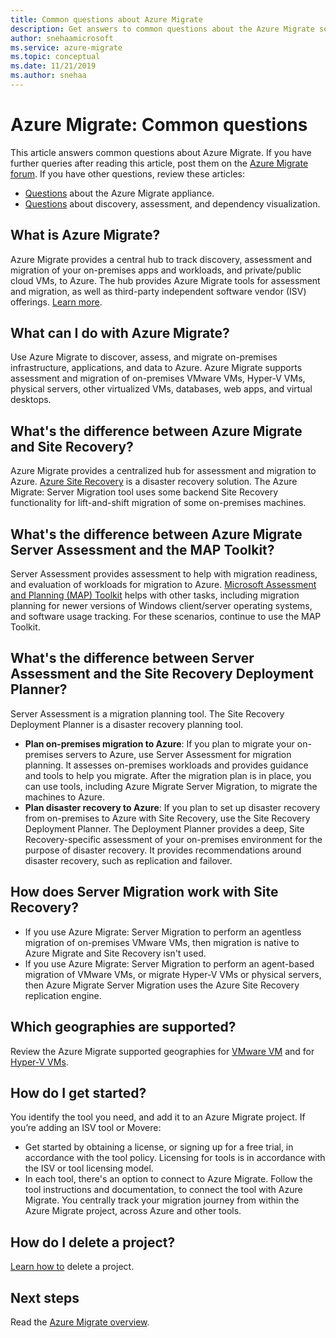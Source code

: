 ```yaml
---
title: Common questions about Azure Migrate
description: Get answers to common questions about the Azure Migrate service.
author: snehaamicrosoft
ms.service: azure-migrate
ms.topic: conceptual
ms.date: 11/21/2019
ms.author: snehaa
---
```


# Azure Migrate: Common questions

This article answers common questions about Azure Migrate. If you have further queries after reading this article, post them on the [Azure Migrate forum](https://aka.ms/AzureMigrateForum). If you have other questions, review these articles:

- [Questions](common-questions-appliance.md) about the Azure Migrate appliance.
- [Questions](common-questions-discovery-assessment.md) about discovery, assessment, and dependency visualization.


## What is Azure Migrate?

Azure Migrate provides a central hub to track discovery, assessment and migration of your on-premises apps and workloads, and private/public cloud VMs, to Azure. The hub provides Azure Migrate tools for assessment and migration, as well as third-party independent software vendor (ISV) offerings. [Learn more](migrate-services-overview.md).


## What can I do with Azure Migrate?

Use Azure Migrate to discover, assess, and migrate on-premises infrastructure, applications, and data to Azure. Azure Migrate supports assessment and migration of on-premises VMware VMs, Hyper-V VMs, physical servers, other virtualized VMs, databases, web apps, and virtual desktops. 

## What's the difference between Azure Migrate and Site Recovery?

Azure Migrate provides a centralized hub for assessment and migration to Azure. [Azure Site Recovery](../site-recovery/site-recovery-overview.md) is a disaster recovery solution. The Azure Migrate: Server Migration tool uses some backend Site Recovery functionality for lift-and-shift migration of some on-premises machines.

## What's the difference between Azure Migrate Server Assessment and the MAP Toolkit?

Server Assessment provides assessment to help with migration readiness, and evaluation of workloads for migration to Azure. [Microsoft Assessment and Planning (MAP) Toolkit](https://www.microsoft.com/download/details.aspx?id=7826) helps with other tasks, including migration planning for newer versions of Windows client/server operating systems, and software usage tracking. For these scenarios, continue to use the MAP Toolkit.

## What's the difference between Server Assessment and the Site Recovery Deployment Planner?

Server Assessment is a migration planning tool. The Site Recovery Deployment Planner is a disaster recovery planning tool.

- **Plan on-premises migration to Azure**: If you plan to migrate your on-premises servers to Azure, use Server Assessment for migration planning. It assesses on-premises workloads and provides guidance and tools to help you migrate. After the migration plan is in place, you can use tools, including Azure Migrate Server Migration, to migrate the machines to Azure.
- **Plan disaster recovery to Azure**: If you plan to set up disaster recovery from on-premises to Azure with Site Recovery, use the Site Recovery Deployment Planner. The Deployment Planner provides a deep, Site Recovery-specific assessment of your on-premises environment for the purpose of disaster recovery. It provides recommendations around disaster recovery, such as replication and failover.

## How does Server Migration work with Site Recovery?

- If you use Azure Migrate: Server Migration to perform an agentless migration of on-premises VMware VMs, then migration is native to Azure Migrate and Site Recovery isn't used.
- If you use Azure Migrate: Server Migration to perform an agent-based migration of VMware VMs, or migrate Hyper-V VMs or  physical servers, then Azure Migrate Server Migration uses the Azure Site Recovery replication engine.


## Which geographies are supported?

Review the Azure Migrate supported geographies for [VMware VM](https://docs.microsoft.com/azure/migrate/migrate-support-matrix-vmware) and for [Hyper-V VMs](https://docs.microsoft.com/azure/migrate/migrate-support-matrix-hyper-v).

## How do I get started?

You identify the tool you need, and add it to an Azure Migrate project. If you’re adding an ISV tool or Movere:
- Get started by obtaining a license, or signing up for a free trial, in accordance with the tool policy. Licensing for tools is in accordance with the ISV or tool licensing model.
- In each tool, there's an option to connect to Azure Migrate. Follow the tool instructions and documentation, to connect the tool with Azure Migrate.
You centrally track your migration journey from within the Azure Migrate project, across Azure and other tools.

## How do I delete a project?

[Learn how to](how-to-delete-project.md) delete a project. 




## Next steps
Read the [Azure Migrate overview](migrate-services-overview.md).
